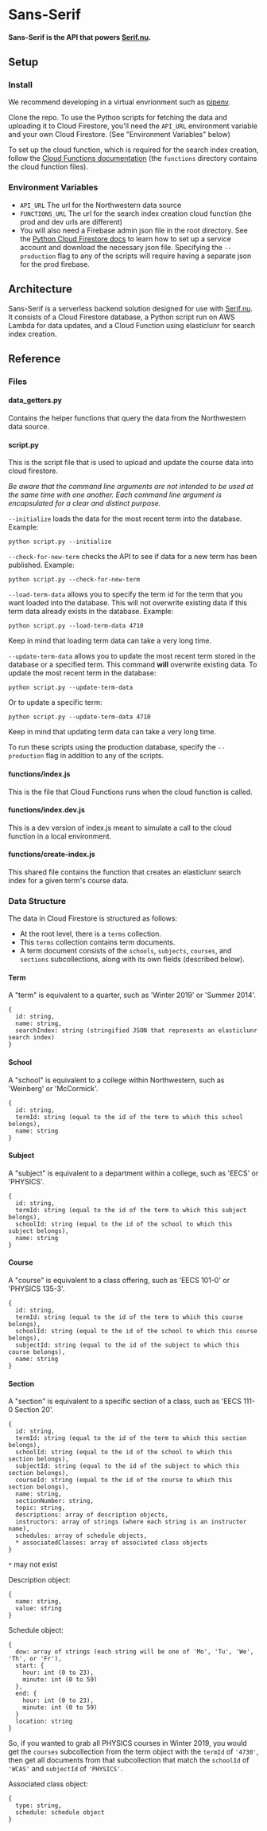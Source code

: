 # Sans-Serif
#### Sans-Serif is the API that powers [Serif.nu](https://serif.nu).

## Setup

### Install

We recommend developing in a virtual envrionment such as [pipenv](https://pipenv.readthedocs.io/en/latest/).

Clone the repo. To use the Python scripts for fetching the data and uploading it to Cloud Firestore, you'll need the `API_URL` environment variable and your own Cloud Firestore. (See "Environment Variables" below)

To set up the cloud function, which is required for the search index creation, follow the [Cloud Functions documentation](https://firebase.google.com/docs/functions/) (the `functions` directory contains the cloud function files).

### Environment Variables

* `API_URL` The url for the Northwestern data source
* `FUNCTIONS_URL` The url for the search index creation cloud function (the prod and dev urls are different)
* You will also need a Firebase admin json file in the root directory. See the [Python Cloud Firestore docs](https://firebase.google.com/docs/firestore/quickstart) to learn how to set up a service account and download the necessary json file. Specifying the `--production` flag to any of the scripts will require having a separate json for the prod firebase.

## Architecture

Sans-Serif is a serverless backend solution designed for use with [Serif.nu](https://serif.nu). It consists of a Cloud Firestore database, a Python script run on AWS Lambda for data updates, and a Cloud Function using elasticlunr for search index creation.

## Reference

### Files

#### data_getters.py

Contains the helper functions that query the data from the Northwestern data source.

#### script.py

This is the script file that is used to upload and update the course data into cloud firestore.

*Be aware that the command line arguments are not intended to be used at the same time with one another. Each command line argument is encapsulated for a clear and distinct purpose.*

`--initialize` loads the data for the most recent term into the database. Example:

```
python script.py --initialize
```

`--check-for-new-term` checks the API to see if data for a new term has been published. Example:

```
python script.py --check-for-new-term
```

`--load-term-data` allows you to specify the term id for the term that you want loaded into the database. This will not overwrite existing data if this term data already exists in the database. Example:

```
python script.py --load-term-data 4710
```

Keep in mind that loading term data can take a very long time.

`--update-term-data` allows you to update the most recent term stored in the database or a specified term. This command **will** overwrite existing data. To update the most recent term in the database:

```
python script.py --update-term-data
```

Or to update a specific term:

```
python script.py --update-term-data 4710
```

Keep in mind that updating term data can take a very long time.

To run these scripts using the production database, specify the `--production` flag in addition to any of the scripts.

#### functions/index.js

This is the file that Cloud Functions runs when the cloud function is called.

#### functions/index.dev.js

This is a dev version of index.js meant to simulate a call to the cloud function in a local environment.

#### functions/create-index.js

This shared file contains the function that creates an elasticlunr search index for a given term's course data.

### Data Structure

The data in Cloud Firestore is structured as follows:

- At the root level, there is a `terms` collection.
- This `terms` collection contains term documents.
- A term document consists of the `schools`, `subjects`, `courses`, and `sections` subcollections, along with its own fields (described below).

#### Term

A "term" is equivalent to a quarter, such as 'Winter 2019' or 'Summer 2014'.

```
{
  id: string,
  name: string,
  searchIndex: string (stringified JSON that represents an elasticlunr search index)
}
```

#### School

A "school" is equivalent to a college within Northwestern, such as 'Weinberg' or 'McCormick'.

```
{
  id: string,
  termId: string (equal to the id of the term to which this school belongs),
  name: string
}
```

#### Subject

A "subject" is equivalent to a department within a college, such as 'EECS' or 'PHYSICS'.

```
{
  id: string,
  termId: string (equal to the id of the term to which this subject belongs),
  schoolId: string (equal to the id of the school to which this subject belongs),
  name: string
}
```

#### Course

A "course" is equivalent to a class offering, such as 'EECS 101-0' or 'PHYSICS 135-3'.

```
{
  id: string,
  termId: string (equal to the id of the term to which this course belongs),
  schoolId: string (equal to the id of the school to which this course belongs),
  subjectId: string (equal to the id of the subject to which this course belongs),
  name: string
}
```

#### Section

A "section" is equivalent to a specific section of a class, such as 'EECS 111-0 Section 20'.

```
{
  id: string,
  termId: string (equal to the id of the term to which this section belongs),
  schoolId: string (equal to the id of the school to which this section belongs),
  subjectId: string (equal to the id of the subject to which this section belongs),
  courseId: string (equal to the id of the course to which this section belongs),
  name: string,
  sectionNumber: string,
  topic: string,
  descriptions: array of description objects,
  instructors: array of strings (where each string is an instructor name),
  schedules: array of schedule objects,
  * associatedClasses: array of associated class objects
}
```
`*` may not exist

Description object:

```
{
  name: string,
  value: string
}
```

Schedule object:

```
{
  dow: array of strings (each string will be one of 'Mo', 'Tu', 'We', 'Th', or 'Fr'),
  start: {
    hour: int (0 to 23),
    minute: int (0 to 59)
  },
  end: {
    hour: int (0 to 23),
    minute: int (0 to 59)
  }
  location: string
}
```

So, if you wanted to grab all PHYSICS courses in Winter 2019, you would get the `courses` subcollection from the term object with the `termId` of `'4730'`, then get all documents from that subcollection that match the `schoolId` of `'WCAS'` and `subjectId` of `'PHYSICS'`.

Associated class object:

```
{
  type: string,
  schedule: schedule object
}
```
